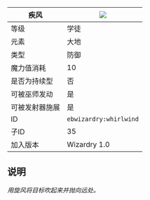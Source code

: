 | 疾风 |![](https://github.com/Electroblob77/Wizardry/blob/1.12.2/src/main/resources/assets/ebwizardry/textures/spells/whirlwind.png)|
|---|---|
| 等级 | 学徒 |
| 元素 | 大地 |
| 类型 | 防御 |
| 魔力值消耗 | 10 |
| 是否为持续型 | 否 |
| 可被巫师发动 | 是 |
| 可被发射器施展 | 是 |
| ID | `ebwizardry:whirlwind` |
| 子ID | 35 |
| 加入版本 | Wizardry 1.0 |
## 说明
_用旋风将目标吹起来并抛向远处。_
